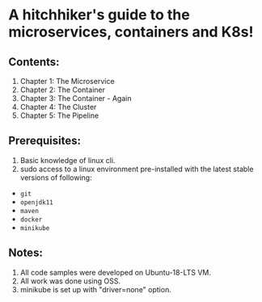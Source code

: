 # A hitchhiker's guide to the microservices, containers and K8s!

## Contents:
1. Chapter 1: The Microservice
2. Chapter 2: The Container
3. Chapter 3: The Container - Again
4. Chapter 4: The Cluster
5. Chapter 5: The Pipeline

## Prerequisites:
1. Basic knowledge of linux cli.
2. sudo access to a linux environment pre-installed with the latest stable versions of following:
- ```git```
- ```openjdk11```
- ```maven```
- ```docker```
- ```minikube```

## Notes:
1. All code samples were developed on Ubuntu-18-LTS VM.
2. All work was done using OSS.
3. minikube is set up with "driver=none" option.






